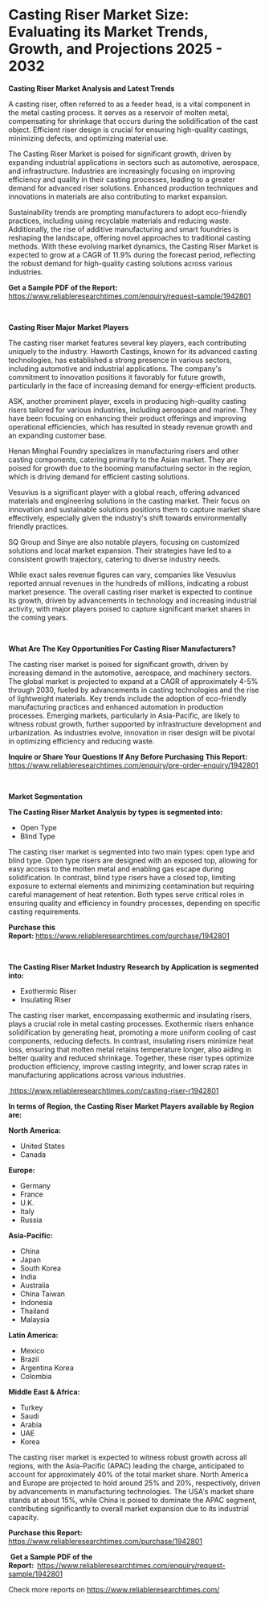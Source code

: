 <p><h1>Casting Riser Market Size: Evaluating its Market Trends, Growth, and Projections 2025 - 2032</h1></p><p><strong>Casting Riser Market Analysis and Latest Trends</strong></p>
<p><p>A casting riser, often referred to as a feeder head, is a vital component in the metal casting process. It serves as a reservoir of molten metal, compensating for shrinkage that occurs during the solidification of the cast object. Efficient riser design is crucial for ensuring high-quality castings, minimizing defects, and optimizing material use.</p><p>The Casting Riser Market is poised for significant growth, driven by expanding industrial applications in sectors such as automotive, aerospace, and infrastructure. Industries are increasingly focusing on improving efficiency and quality in their casting processes, leading to a greater demand for advanced riser solutions. Enhanced production techniques and innovations in materials are also contributing to market expansion.</p><p>Sustainability trends are prompting manufacturers to adopt eco-friendly practices, including using recyclable materials and reducing waste. Additionally, the rise of additive manufacturing and smart foundries is reshaping the landscape, offering novel approaches to traditional casting methods. With these evolving market dynamics, the Casting Riser Market is expected to grow at a CAGR of 11.9% during the forecast period, reflecting the robust demand for high-quality casting solutions across various industries.</p></p>
<p><strong>Get a Sample PDF of the Report:&nbsp;</strong> <a href="https://www.reliableresearchtimes.com/enquiry/request-sample/1942801?utm_campaign=3583&utm_medium=2&utm_source=Github&utm_content=ia&utm_term=08042025&utm_id=casting-riser">https://www.reliableresearchtimes.com/enquiry/request-sample/1942801</a></p>
<p>&nbsp;</p>
<p><strong>Casting Riser Major Market Players</strong></p>
<p><p>The casting riser market features several key players, each contributing uniquely to the industry. Haworth Castings, known for its advanced casting technologies, has established a strong presence in various sectors, including automotive and industrial applications. The company's commitment to innovation positions it favorably for future growth, particularly in the face of increasing demand for energy-efficient products.</p><p>ASK, another prominent player, excels in producing high-quality casting risers tailored for various industries, including aerospace and marine. They have been focusing on enhancing their product offerings and improving operational efficiencies, which has resulted in steady revenue growth and an expanding customer base.</p><p>Henan Minghai Foundry specializes in manufacturing risers and other casting components, catering primarily to the Asian market. They are poised for growth due to the booming manufacturing sector in the region, which is driving demand for efficient casting solutions.</p><p>Vesuvius is a significant player with a global reach, offering advanced materials and engineering solutions in the casting market. Their focus on innovation and sustainable solutions positions them to capture market share effectively, especially given the industry's shift towards environmentally friendly practices.</p><p>SQ Group and Sinye are also notable players, focusing on customized solutions and local market expansion. Their strategies have led to a consistent growth trajectory, catering to diverse industry needs.</p><p>While exact sales revenue figures can vary, companies like Vesuvius reported annual revenues in the hundreds of millions, indicating a robust market presence. The overall casting riser market is expected to continue its growth, driven by advancements in technology and increasing industrial activity, with major players poised to capture significant market shares in the coming years.</p></p>
<p>&nbsp;</p>
<p><strong>What Are The Key Opportunities For Casting Riser Manufacturers?</strong></p>
<p><p>The casting riser market is poised for significant growth, driven by increasing demand in the automotive, aerospace, and machinery sectors. The global market is projected to expand at a CAGR of approximately 4-5% through 2030, fueled by advancements in casting technologies and the rise of lightweight materials. Key trends include the adoption of eco-friendly manufacturing practices and enhanced automation in production processes. Emerging markets, particularly in Asia-Pacific, are likely to witness robust growth, further supported by infrastructure development and urbanization. As industries evolve, innovation in riser design will be pivotal in optimizing efficiency and reducing waste.</p></p>
<p><strong>Inquire or Share Your Questions If Any Before Purchasing This Report:</strong> <a href="https://www.reliableresearchtimes.com/enquiry/pre-order-enquiry/1942801?utm_campaign=3583&utm_medium=2&utm_source=Github&utm_content=ia&utm_term=08042025&utm_id=casting-riser">https://www.reliableresearchtimes.com/enquiry/pre-order-enquiry/1942801</a></p>
<p>&nbsp;</p>
<p><strong>Market Segmentation</strong></p>
<p><strong>The Casting Riser Market Analysis by types is segmented into:</strong></p>
<p><ul><li>Open Type</li><li>Blind Type</li></ul></p>
<p><p>The casting riser market is segmented into two main types: open type and blind type. Open type risers are designed with an exposed top, allowing for easy access to the molten metal and enabling gas escape during solidification. In contrast, blind type risers have a closed top, limiting exposure to external elements and minimizing contamination but requiring careful management of heat retention. Both types serve critical roles in ensuring quality and efficiency in foundry processes, depending on specific casting requirements.</p></p>
<p><strong>Purchase this Report:&nbsp;</strong><a href="https://www.reliableresearchtimes.com/purchase/1942801?utm_campaign=3583&utm_medium=2&utm_source=Github&utm_content=ia&utm_term=08042025&utm_id=casting-riser">https://www.reliableresearchtimes.com/purchase/1942801</a></p>
<p>&nbsp;</p>
<p><strong>The Casting Riser Market Industry Research by Application is segmented into:</strong></p>
<p><ul><li>Exothermic Riser</li><li>Insulating Riser</li></ul></p>
<p><p>The casting riser market, encompassing exothermic and insulating risers, plays a crucial role in metal casting processes. Exothermic risers enhance solidification by generating heat, promoting a more uniform cooling of cast components, reducing defects. In contrast, insulating risers minimize heat loss, ensuring that molten metal retains temperature longer, also aiding in better quality and reduced shrinkage. Together, these riser types optimize production efficiency, improve casting integrity, and lower scrap rates in manufacturing applications across various industries.</p></p>
<p><a href="https://www.reliableresearchtimes.com/casting-riser-r1942801?utm_campaign=3583&utm_medium=2&utm_source=Github&utm_content=ia&utm_term=08042025&utm_id=casting-riser">&nbsp;https://www.reliableresearchtimes.com/casting-riser-r1942801</a></p>
<p><strong>In terms of Region, the Casting Riser Market Players available by Region are:</strong></p>
<p>
    <p> <strong> North America: </strong>
        <ul>
            <li>United States</li>
            <li>Canada</li>
        </ul>
        </p> 
    <p> <strong> Europe: </strong>
        <ul>
            <li>Germany</li>
            <li>France</li>
            <li>U.K.</li>
            <li>Italy</li>
            <li>Russia</li>
        </ul>
        </p> 
    <p> <strong> Asia-Pacific: </strong>
        <ul>
            <li>China</li>
            <li>Japan</li>
            <li>South Korea</li>
            <li>India</li>
            <li>Australia</li>
            <li>China Taiwan</li>
            <li>Indonesia</li>
            <li>Thailand</li>
            <li>Malaysia</li>
        </ul>
        </p> 
    <p> <strong> Latin America: </strong>
        <ul>
            <li>Mexico</li>
            <li>Brazil</li>
            <li>Argentina Korea</li>
            <li>Colombia</li>
        </ul>
        </p> 
    <p> <strong> Middle East & Africa: </strong>
        <ul>
            <li>Turkey</li>
            <li>Saudi</li>
            <li>Arabia</li>
            <li>UAE</li>
            <li>Korea</li>
        </ul>
    </p>
    </p>
<p><p>The casting riser market is expected to witness robust growth across all regions, with the Asia-Pacific (APAC) leading the charge, anticipated to account for approximately 40% of the total market share. North America and Europe are projected to hold around 25% and 20%, respectively, driven by advancements in manufacturing technologies. The USA's market share stands at about 15%, while China is poised to dominate the APAC segment, contributing significantly to overall market expansion due to its industrial capacity.</p></p>
<p><strong>Purchase this Report: </strong><a href="https://www.reliableresearchtimes.com/purchase/1942801?utm_campaign=3583&utm_medium=2&utm_source=Github&utm_content=ia&utm_term=08042025&utm_id=casting-riser">https://www.reliableresearchtimes.com/purchase/1942801</a></p>
<p>&nbsp;<strong>Get a Sample PDF of the Report:&nbsp;&nbsp;</strong><a href="https://www.reliableresearchtimes.com/enquiry/request-sample/1942801?utm_campaign=3583&utm_medium=2&utm_source=Github&utm_content=ia&utm_term=08042025&utm_id=casting-riser">https://www.reliableresearchtimes.com/enquiry/request-sample/1942801</a></p>
<p><strong></strong></p>
<p>Check more reports on <a href="https://www.reliableresearchtimes.com/?utm_campaign=3583&utm_medium=2&utm_source=Github&utm_content=ia&utm_term=08042025&utm_id=casting-riser">https://www.reliableresearchtimes.com/</a></p>